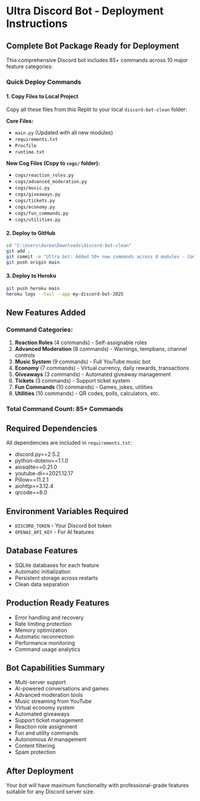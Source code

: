 # Ultra Discord Bot - Deployment Instructions

## Complete Bot Package Ready for Deployment

This comprehensive Discord bot includes 85+ commands across 10 major feature categories:

### Quick Deploy Commands

#### 1. Copy Files to Local Project
Copy all these files from this Replit to your local `discord-bot-clean` folder:

**Core Files:**
- `main.py` (Updated with all new modules)
- `requirements.txt` 
- `Procfile`
- `runtime.txt`

**New Cog Files (Copy to `cogs/` folder):**
- `cogs/reaction_roles.py`
- `cogs/advanced_moderation.py` 
- `cogs/music.py`
- `cogs/giveaways.py`
- `cogs/tickets.py`
- `cogs/economy.py`
- `cogs/fun_commands.py`
- `cogs/utilities.py`

#### 2. Deploy to GitHub
```bash
cd "C:\Users\darea\Downloads\discord-bot-clean"
git add .
git commit -m "Ultra bot: Added 50+ new commands across 8 modules - Complete feature set"
git push origin main
```

#### 3. Deploy to Heroku
```bash
git push heroku main
heroku logs --tail --app my-discord-bot-2025
```

## New Features Added

### Command Categories:
1. **Reaction Roles** (4 commands) - Self-assignable roles
2. **Advanced Moderation** (8 commands) - Warnings, tempbans, channel controls
3. **Music System** (9 commands) - Full YouTube music bot
4. **Economy** (7 commands) - Virtual currency, daily rewards, transactions
5. **Giveaways** (3 commands) - Automated giveaway management
6. **Tickets** (3 commands) - Support ticket system
7. **Fun Commands** (10 commands) - Games, jokes, utilities
8. **Utilities** (10 commands) - QR codes, polls, calculators, etc.

### Total Command Count: 85+ Commands

## Required Dependencies
All dependencies are included in `requirements.txt`:
- discord.py==2.5.2
- python-dotenv==1.1.0
- aiosqlite==0.21.0
- youtube-dl==2021.12.17
- Pillow==11.2.1
- aiohttp==3.12.4
- qrcode==8.0

## Environment Variables Required
- `DISCORD_TOKEN` - Your Discord bot token
- `OPENAI_API_KEY` - For AI features

## Database Features
- SQLite databases for each feature
- Automatic initialization
- Persistent storage across restarts
- Clean data separation

## Production Ready Features
- Error handling and recovery
- Rate limiting protection
- Memory optimization
- Automatic reconnection
- Performance monitoring
- Command usage analytics

## Bot Capabilities Summary
- Multi-server support
- AI-powered conversations and games
- Advanced moderation tools
- Music streaming from YouTube
- Virtual economy system
- Automated giveaways
- Support ticket management
- Reaction role assignment
- Fun and utility commands
- Autonomous AI management
- Content filtering
- Spam protection

## After Deployment
Your bot will have maximum functionality with professional-grade features suitable for any Discord server size.
